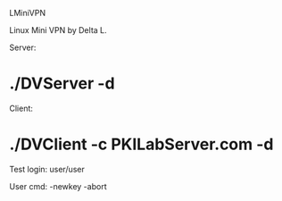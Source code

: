 LMiniVPN

Linux Mini VPN
by Delta L.

Server:
# ./DVServer -d

Client:
# ./DVClient -c PKILabServer.com -d

Test login:
user/user

User cmd:
-newkey
-abort
